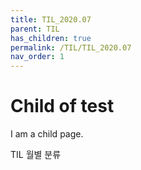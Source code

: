 ```yaml
---
title: TIL_2020.07
parent: TIL
has_children: true
permalink: /TIL/TIL_2020.07
nav_order: 1
---
```


# Child of test

I am a child page.

TIL 월별 분류
